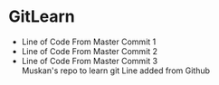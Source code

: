 # GitLearn
- Line of Code From Master Commit 1
- Line of Code From Master Commit 2
- Line of Code From Master Commit 3  
Muskan's repo to learn git 
Line added from Github
